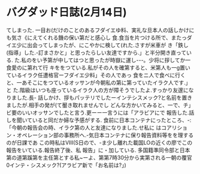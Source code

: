 # バグダッド日誌(2月14日)

てしまった.
一目お(だけのことのあるフダイエゆ料、実礼な旦本人の話しかけにも気さ《にえてくれる饑の保い第だと感心し
食.食当を片つける所で、またっダイエ少に出会ってしまったが、にこやかに検して(れた.さすが米車が
き「鉄し(指導」した.-訂まさかと」と思ったらしい友達ですから.」と半分開き直っている.
た.私のをい予第が中してはつと思ったが時嶽に運し---。少将に拶してか一食愛のに第れて行
キををつている.私がその人を確第すると、米第人も一g置いているイラク任遭格官ーフダイエ少料」その人であっ
食をニ人で食べに行くと、一あそこにをつているオッサンが今朝私の第に第っていたイラク人です.」と
た.階級はいつも座っているイラク人の方が障そうでしたよ.すっかり友邃になりました.長-
話しかけ、拶もパッテリでしたーインテシスメック?と名前を置きましたが.相手の発が(て靨き取れませんでし
どんな方かいてみると、一で、チ」ビ要のいいオッサンでしたと言う.更ーー一言うには「アラビアにで
報告した.話しを聞いていると同だか婦な予感がする.
食前に日本コンテナにったところ、-:「今朝の報告会の時、イラク第の人と友達になりました.せ私に
はコアリション・オペレーション部の事務所へ.-気日本コンテナに保り報告資料等をを理するのが日課であ
この時私はⅧ(S日ので、-ま少し離れた載国LOの近くの廖でこの報告をいている.報告終了後、私
報告」に・加している.
多国籍準同令部と日本第の道第蹊第を主任第とする私~ーよ、第第7時30分から実第される一朝の覆官
0インテ・シスメック?(アラビア新で「お名前は?」)
